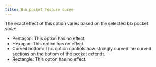 ```yaml
---
title: Bib pocket feature curve
---
```


The exact effect of this option varies based on the selected bib pocket style:

- Pentagon: This option has no effect.
- Hexagon: This option has no effect.
- Curved bottom: This option controls how strongly curved the curved sections on the bottom of the pocket extends.
- Rectangle: This option has no effect.
